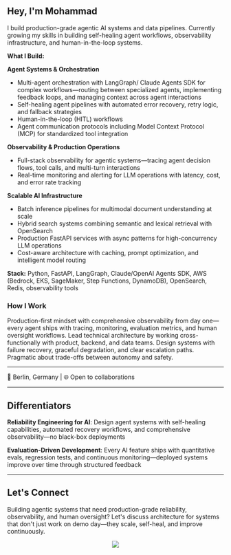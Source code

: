 ## Hey, I'm Mohammad

I build production-grade agentic AI systems and data pipelines. Currently growing my skills in building self-healing agent workflows, observability infrastructure, and human-in-the-loop systems.

**What I Build:**

**Agent Systems & Orchestration**
- Multi-agent orchestration with LangGraph/ Claude Agents SDK for complex workflows—routing between specialized agents, implementing feedback loops, and managing context across agent interactions
- Self-healing agent pipelines with automated error recovery, retry logic, and fallback strategies
- Human-in-the-loop (HITL) workflows
- Agent communication protocols including Model Context Protocol (MCP) for standardized tool integration

**Observability & Production Operations**
- Full-stack observability for agentic systems—tracing agent decision flows, tool calls, and multi-turn interactions
- Real-time monitoring and alerting for LLM operations with latency, cost, and error rate tracking

**Scalable AI Infrastructure**
- Batch inference pipelines for multimodal document understanding at scale
- Hybrid search systems combining semantic and lexical retrieval with OpenSearch
- Production FastAPI services with async patterns for high-concurrency LLM operations
- Cost-aware architecture with caching, prompt optimization, and intelligent model routing

**Stack:** Python, FastAPI, LangGraph, Claude/OpenAI Agents SDK, AWS (Bedrock, EKS, SageMaker, Step Functions, DynamoDB), OpenSearch, Redis, observability tools

### How I Work

Production-first mindset with comprehensive observability from day one—every agent ships with tracing, monitoring, evaluation metrics, and human oversight workflows. Lead technical architecture by working cross-functionally with product, backend, and data teams. Design systems with failure recovery, graceful degradation, and clear escalation paths. Pragmatic about trade-offs between autonomy and safety.

---

📍 Berlin, Germany | 🌐 Open to collaborations

---

## Differentiators

**Reliability Engineering for AI**: Design agent systems with self-healing capabilities, automated recovery workflows, and comprehensive observability—no black-box deployments

**Evaluation-Driven Development**: Every AI feature ships with quantitative evals, regression tests, and continuous monitoring—deployed systems improve over time through structured feedback

---

## Let's Connect

Building agentic systems that need production-grade reliability, observability, and human oversight? Let's discuss architecture for systems that don't just work on demo day—they scale, self-heal, and improve continuously.

<p align="center">
  <a href="https://linkedin.com/in/mohammad-affaneh">
    <img src="https://img.shields.io/badge/LinkedIn-0077B5?style=for-the-badge&logo=linkedin&logoColor=white"/>
  </a>
</p>
